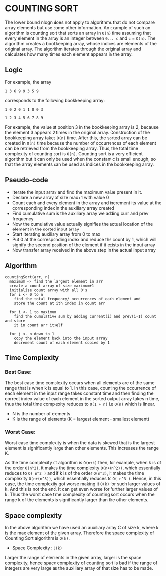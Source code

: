 # COUNTING SORT
The lower bound nlogn does not apply to algorithms that do not compare array
elements but use some other information. An example of such an algorithm is
counting sort that sorts an array in `O(n)` time assuming that every element in
the array is an integer between `0... c` and `c` = `O(n)`.
The algorithm creates a bookkeeping array, whose indices are elements of the
original array. The algorithm iterates through the original array and calculates
how many times each element appears in the array.
## Logic
For example, the array

`1 3 6 9 9 3 5 9`

corresponds to the following bookkeeping array:

`1 0 2 0 1 1 0 0 3`

`1 2 3 4 5 6 7 8 9`

For example, the value at position 3 in the bookkeeping array is 2, because
the element 3 appears 2 times in the original array.
Construction of the bookkeeping array takes `O(n)` time. After this, the sorted
array can be created in `O(n)` time because the number of occurrences of each
element can be retrieved from the bookkeeping array. Thus, the total time
complexity of counting sort is `O(n)`.
Counting sort is a very efficient algorithm but it can only be used when the
constant c is small enough, so that the array elements can be used as indices in
the bookkeeping array.

## Pseudo-code
* Iterate the input array and find the maximum value present in it.
* Declare a new array of size max+1 with value 0
* Count each and every element in the array and increment its value at the corresponding index in the auxiliary array created
* Find cumulative sum is the auxiliary array we adding curr and prev frequency
* Now the cumulative value actually signifies the actual location of the element in the sorted input array
* Start iterating auxiliary array from 0 to max
* Put 0 at the corresponding index and reduce the count by 1, which will signify the second position of the element if it exists in the input array
* Now transfer array received in the above step in the actual input array

## Algorithm
```
countingSort(arr, n)
  maximum <- find the largest element in arr
  create a count array of size maximum+1
  initialise count array with all 0's
  for i <- 0 to n
    find the total frequency/ occurrences of each element and 
    store the count at ith index in count arr
  
  for i <- 1 to maximum
    find the cumulative sum by adding current(i) and prev(i-1) count and store 
	it in count arr itself
  
  for j <- n down to 1
    copy the element back into the input array
    decrement count of each element copied by 1 
```
## Time Complexity

### Best Case:
The best case time complexity occurs when all elements are of the same range that is when k is equal to 1.
In this case, counting the occurrence of each element in the input range takes constant time and then finding
the correct index value of each element in the sorted output array takes n time, thus the total time complexity reduces to `O(1 + n)` i.e `O(n)` which is linear.

* N is the number of elements
* K is the range of elements (K = largest element - smallest element)

### Worst Case:
Worst case time complexity is when the data is skewed that is the largest element is significantly large than other elements. This increases the range K.

As the time complexity of algorithm is `O(n+k)` then, for example, when k is of the order `O(n^2)`, it makes the time complexity `O(n+(n^2))`, which essentially
reduces to `O( n^2 )` and if k is of the order `O(n^3)`, it makes the time complexity `O(n+(n^3))`, which essentially reduces to `O( n^3 )`.
Hence, in this case, the time complexity got worse making it `O(k)` for such larger values of k. And this is not the end. It can get even worse for further larger values of k.
Thus the worst case time complexity of counting sort occurs when the range k of the elements is significantly larger than the other elements.

## Space complexity

In the above algorithm we have used an auxiliary array C of size k, where k is the max element of the given array. Therefore the space complexity of Counting Sort algorithm is `O(k)`.

* Space Complexity : `O(k)`

Larger the range of elements in the given array, larger is the space complexity, hence space complexity of counting sort is bad if the range of integers are very large as the auxiliary array of that size has to be made.
